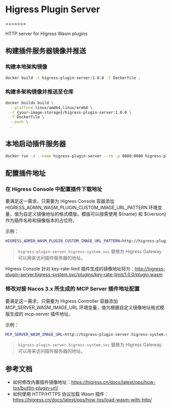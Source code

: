 # Higress Plugin Server
=======

HTTP server for Higress Wasm plugins

## 构建插件服务器镜像并推送

### 构建本地架构镜像

```bash
docker build -t higress-plugin-server:1.0.0 -f Dockerfile .
```

### 构建多架构镜像并推送至仓库

```bash
docker buildx build \
  --platform linux/amd64,linux/arm64 \
  -t {your-image-storage}/higress-plugin-server:1.0.0 \
  -f Dockerfile \
  --push \
  .
```

## 本地启动插件服务器

```bash
docker run -d --name higress-plugin-server --rm -p 8080:8080 higress-plugin-server:1.0.0
```

## 配置插件地址

### 在 Higress Console 中配置插件下载地址

要满足这一需求，只需要为 Higress Console 容器添加 HIGRESS_ADMIN_WASM_PLUGIN_CUSTOM_IMAGE_URL_PATTERN 环境变量，值为自定义镜像地址的格式模版。模版可以按需使用 ${name} 和 ${version} 作为插件名称和镜像版本的占位符。

示例：

```bash
HIGRESS_ADMIN_WASM_PLUGIN_CUSTOM_IMAGE_URL_PATTERN=http://higress-plugin-server.higress-system.svc/plugins/${name}/${version}/plugin.wasm
```

> `higress-plugin-server.higress-system.svc` 替换为 Higress Gateway 可以用来访问插件服务器的地址。

Higress Console 针对 key-rate-limit 插件生成的镜像地址将为：http://higress-plugin-server.higress-system.svc/plugins/key-rate-limit/1.0.0/plugin.wasm

### 修改对接 Nacos 3.x 所生成的 MCP Server 插件地址配置

要满足这一需求，只需要为 Higress Controller 容器添加 MCP_SERVER_WASM_IMAGE_URL 环境变量，值为根据自定义镜像地址格式模版生成的 mcp-server 插件地址。

示例：

```bash
MCP_SERVER_WASM_IMAGE_URL=http://higress-plugin-server.higress-system.svc/plugins/mcp-server/1.0.0/plugin.wasm
```

> `higress-plugin-server.higress-system.svc` 替换为 Higress Gateway 可以用来访问插件服务器的地址。

## 参考文档

- 如何修改内置插件镜像地址：https://higress.cn/docs/latest/ops/how-tos/builtin-plugin-url/
- 如何使用 HTTP/HTTPS 协议加载 Wasm 插件：https://higress.cn/docs/latest/ops/how-tos/load-wasm-with-http/
